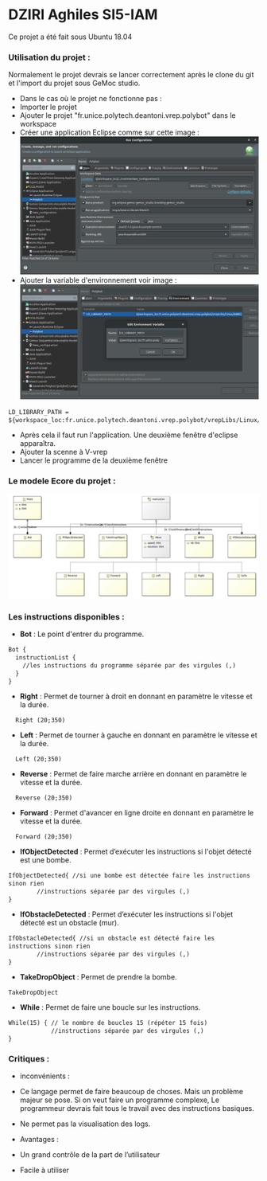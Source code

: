 # DZIRI Aghiles SI5-IAM
Ce projet a été fait sous Ubuntu 18.04
### Utilisation du projet :
Normalement le projet devrais se lancer correctement après le clone du git et l'import du projet sous GeMoc studio.
* Dans le cas où le projet ne fonctionne pas :
 *  Importer le projet
 *  Ajouter le projet "fr.unice.polytech.deantoni.vrep.polybot" dans le workspace
 *  Créer une application Eclipse comme sur cette image :
 ![application Eclipse](img1.png)
 *  Ajouter la variable d'environnement voir image :
  ![variable d'environnement](img2.png)
   ```
 LD_LIBRARY_PATH = ${workspace_loc:fr.unice.polytech.deantoni.vrep.polybot/vrepLibs/Linux/64Bit}
 ```
 * Après cela il faut run l'application. Une deuxième fenêtre d'eclipse apparaîtra.
 * Ajouter la scenne à V-vrep
 * Lancer le programme de la deuxième fenêtre

### Le modele Ecore du projet :
![diagram](diagram.jpg)
### Les instructions disponibles :
* **Bot** : Le point d'entrer du programme.
```
Bot {
  instructionList {
    //les instructions du programme séparée par des virgules (,)
  }
}
```
* **Right** : Permet de tourner à droit en donnant en paramètre le vitesse et la durée.
```
  Right (20;350)
```
* **Left** : Permet de tourner à gauche en donnant en paramètre le vitesse et la durée.
```
  Left (20;350)
```
* **Reverse** : Permet de faire marche arrière en donnant en paramètre le vitesse et la durée.
```
  Reverse (20;350)
```
* **Forward** : Permet d'avancer en ligne droite en donnant en paramètre le vitesse et la durée.
```
  Forward (20;350)
```
* **IfObjectDetected** : Permet d’exécuter les instructions si l'objet détecté est une bombe.
```
IfObjectDetected{ //si une bombe est détectée faire les instructions sinon rien
		//instructions séparée par des virgules (,)
}
```
* **IfObstacleDetected** : Permet d’exécuter les instructions si l'objet détecté est un obstacle (mur).
```
IfObstacleDetected{ //si un obstacle est détecté faire les instructions sinon rien
		//instructions séparée par des virgules (,)
}
```
* **TakeDropObject** : Permet de prendre la bombe.
```
TakeDropObject
```
* **While** : Permet de faire une boucle sur les instructions.
```
While(15) { // le nombre de boucles 15 (répéter 15 fois)
			//instructions séparée par des virgules (,)
}
```
### Critiques :


* inconvénients :
 * Ce langage permet de faire beaucoup de choses. Mais un problème majeur se pose. Si on veut faire un programme complexe, Le programmeur devrais fait tous le travail avec des instructions basiques.
 * Ne permet pas la visualisation des logs.


* Avantages :
 *  Un grand contrôle de la part de l’utilisateur
 *  Facile à utiliser

